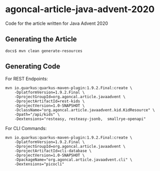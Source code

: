 # agoncal-article-java-advent-2020
Code for the article written for Java Advent 2020

## Generating the Article

```
docs$ mvn clean generate-resources
```

## Generating Code

For REST Endpoints:

```
mvn io.quarkus:quarkus-maven-plugin:1.9.2.Final:create \
    -DplatformVersion=1.9.2.Final \
    -DprojectGroupId=org.agoncal.article.javaadvent \
    -DprojectArtifactId=rest-kids \
    -DprojectVersion=1.0-SNAPSHOT \
    -DclassName="org.agoncal.article.javaadvent.kid.KidResource" \
    -Dpath="/api/kids" \
    -Dextensions="resteasy, resteasy-jsonb,  smallrye-openapi"
```

For CLI Commands:

```
mvn io.quarkus:quarkus-maven-plugin:1.9.2.Final:create \
    -DplatformVersion=1.9.2.Final \
    -DprojectGroupId=org.agoncal.article.javaadvent \
    -DprojectArtifactId=cli-database \
    -DprojectVersion=1.0-SNAPSHOT \
    -DpackageName="org.agoncal.article.javaadvent.cli" \
    -Dextensions="picocli"
```
